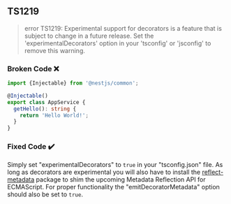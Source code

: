 ## TS1219

> error TS1219: Experimental support for decorators is a feature that is subject to change in a future release. Set the 'experimentalDecorators' option in your 'tsconfig' or 'jsconfig' to remove this warning.

### Broken Code ❌

```ts
import {Injectable} from '@nestjs/common';

@Injectable()
export class AppService {
  getHello(): string {
    return 'Hello World!';
  }
}
```

### Fixed Code ✔️

Simply set "experimentalDecorators" to `true` in your "tsconfig.json" file. As long as decorators are experimental you will also have to install the [reflect-metadata](https://github.com/rbuckton/reflect-metadata) package to shim the upcoming Metadata Reflection API for ECMAScript. For proper functionality the "emitDecoratorMetadata" option should also be set to `true`.
